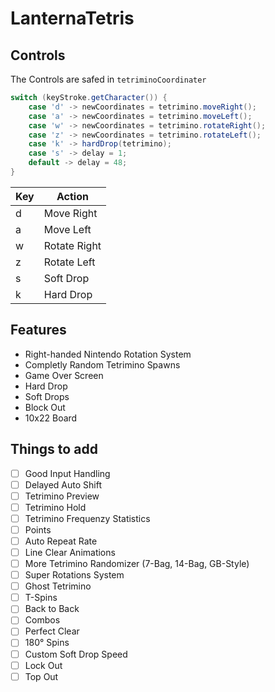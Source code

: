 # LanternaTetris


## Controls
The Controls are safed in ```tetriminoCoordinater```
```java
switch (keyStroke.getCharacter()) {
    case 'd' -> newCoordinates = tetrimino.moveRight();
    case 'a' -> newCoordinates = tetrimino.moveLeft();
    case 'w' -> newCoordinates = tetrimino.rotateRight();
    case 'z' -> newCoordinates = tetrimino.rotateLeft();
    case 'k' -> hardDrop(tetrimino);
    case 's' -> delay = 1;
    default -> delay = 48;
}
```
|Key|Action|
|---|---|
| d | Move Right|
| a | Move Left|
| w | Rotate Right|
| z | Rotate Left|
| s | Soft Drop|
| k | Hard Drop|


## Features
- Right-handed Nintendo Rotation System
- Completly Random Tetrimino Spawns
- Game Over Screen
- Hard Drop
- Soft Drops
- Block Out
- 10x22 Board


## Things to add
- [ ] Good Input Handling
- [ ] Delayed Auto Shift
- [ ] Tetrimino Preview
- [ ] Tetrimino Hold
- [ ] Tetrimino Frequenzy Statistics
- [ ] Points
- [ ] Auto Repeat Rate
- [ ] Line Clear Animations
- [ ] More Tetrimino Randomizer (7-Bag, 14-Bag, GB-Style)
- [ ] Super Rotations System
- [ ] Ghost Tetrimino
- [ ] T-Spins
- [ ] Back to Back
- [ ] Combos
- [ ] Perfect Clear
- [ ] 180° Spins
- [ ] Custom Soft Drop Speed
- [ ] Lock Out
- [ ] Top Out

